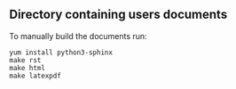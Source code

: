<!--
SPDX-FileCopyrightText: 2017 Fermi Research Alliance, LLC
SPDX-License-Identifier: Apache-2.0
-->

## Directory containing users documents

To manually build the documents run:

```
yum install python3-sphinx
make rst
make html
make latexpdf
```
